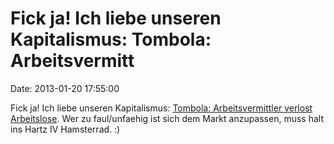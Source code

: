 Fick ja! Ich liebe unseren Kapitalismus: Tombola: Arbeitsvermitt
================================================================

Date: 2013-01-20 17:55:00

Fick ja! Ich liebe unseren Kapitalismus: [Tombola: Arbeitsvermittler
verlost
Arbeitslose](http://www.spiegel.de/wirtschaft/soziales/arbeitsvermittler-verlost-dienste-von-langzeitarbeitslosen-an-firmen-a-877668.html).
Wer zu faul/unfaehig ist sich dem Markt anzupassen, muss halt ins Hartz
IV Hamsterrad. :)
